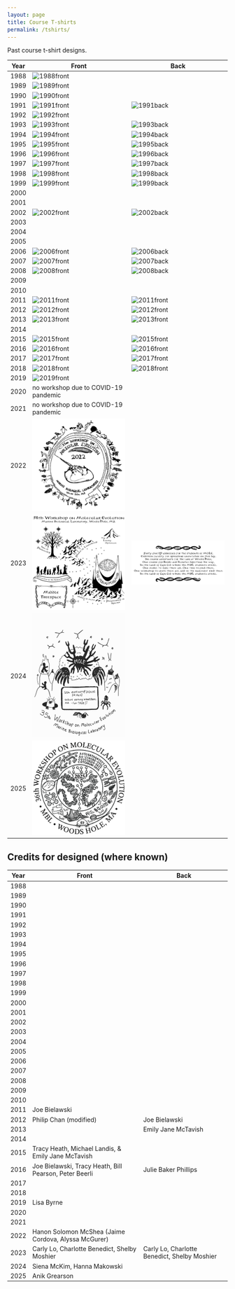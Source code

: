 ```yaml
---
layout: page
title: Course T-shirts
permalink: /tshirts/
---
```

Past course t-shirt designs.

| Year |              Front                          |                    Back                     |
| ---- | ------------------------------------------- | ------------------------------------------- |
| 1988 | ![1988front](/assets/img/tshirts/1988F.jpg) |                                             |
| 1989 | ![1989front](/assets/img/tshirts/1989F.jpg) |                                             |
| 1990 | ![1990front](/assets/img/tshirts/1990F.jpg) |                                             |
| 1991 | ![1991front](/assets/img/tshirts/1991F.jpg) | ![1991back](/assets/img/tshirts/1991B.jpg)  |
| 1992 | ![1992front](/assets/img/tshirts/1992F.jpg) |                                             |
| 1993 | ![1993front](/assets/img/tshirts/1993F.jpg) | ![1993back](/assets/img/tshirts/1993B.jpg)  |
| 1994 | ![1994front](/assets/img/tshirts/1994F.jpg) | ![1994back](/assets/img/tshirts/1994B.jpg)  |
| 1995 | ![1995front](/assets/img/tshirts/1995F.jpg) | ![1995back](/assets/img/tshirts/1995B.jpg)  |
| 1996 | ![1996front](/assets/img/tshirts/1996F.jpg) | ![1996back](/assets/img/tshirts/1996B.jpg)  |
| 1997 | ![1997front](/assets/img/tshirts/1997F.jpg) | ![1997back](/assets/img/tshirts/1997B.jpg)  |
| 1998 | ![1998front](/assets/img/tshirts/1998F.jpg) | ![1998back](/assets/img/tshirts/1998B.jpg)  |
| 1999 | ![1999front](/assets/img/tshirts/1999F.jpg) | ![1999back](/assets/img/tshirts/1999B.jpg)  |
| 2000 |                                             |                                             |
| 2001 |                                             |                                             |
| 2002 | ![2002front](/assets/img/tshirts/2002F.JPG) | ![2002back](/assets/img/tshirts/2002B.JPG)  |
| 2003 |                                             |                                             |
| 2004 |                                             |                                             |
| 2005 |                                             |                                             |
| 2006 | ![2006front](/assets/img/tshirts/2006F.JPG) | ![2006back](/assets/img/tshirts/2006B.JPG)  |
| 2007 | ![2007front](/assets/img/tshirts/2007F.JPG) | ![2007back](/assets/img/tshirts/2007B.JPG)  |
| 2008 | ![2008front](/assets/img/tshirts/2008F.JPG) | ![2008back](/assets/img/tshirts/2008B.JPG)  |
| 2009 |                                             |                                             |
| 2010 |                                             |                                             |
| 2011 | ![2011front](/assets/img/tshirts/2011F.png) | ![2011front](/assets/img/tshirts/2011B.png) |
| 2012 | ![2012front](/assets/img/tshirts/2012F.jpg) | ![2012front](/assets/img/tshirts/2012B.jpg) |
| 2013 | ![2013front](/assets/img/tshirts/2013F.JPG) | ![2013front](/assets/img/tshirts/2013B.JPG) |
| 2014 |                                             |                                             |
| 2015 | ![2015front](/assets/img/tshirts/2015F.JPG) | ![2015front](/assets/img/tshirts/2015B.JPG) |
| 2016 | ![2016front](/assets/img/tshirts/2016F.JPG) | ![2016front](/assets/img/tshirts/2016B.JPG) |
| 2017 | ![2017front](/assets/img/tshirts/2017F.JPG) | ![2017front](/assets/img/tshirts/2017B.JPG) |
| 2018 | ![2018front](/assets/img/tshirts/2018F.JPG) | ![2018front](/assets/img/tshirts/2018B.JPG) |
| 2019 | ![2019front](/assets/img/tshirts/2019F.JPG) |                                             |
| 2020 | no workshop due to COVID-19 pandemic        |                                             |
| 2021 | no workshop due to COVID-19 pandemic        |                                             |
| 2022 | ![2023front](/assets/img/tshirts/2022F.png) |                                             |
| 2023 | ![2023front](/assets/img/tshirts/2023F.png) | ![2023back](/assets/img/tshirts/2023B.png)  |
| 2024 | ![2024front](/assets/img/tshirts/2024F.jpg) |                                             |
| 2025 | ![2025front](/assets/img/tshirts/2025F.png) |                                             |

## Credits for designed (where known)

| Year |              Front                                     |                    Back                      |
| ---- | ------------------------------------------------------ | -------------------------------------------- |
| 1988 |                                                        |                                              |
| 1989 |                                                        |                                              |
| 1990 |                                                        |                                              |
| 1991 |                                                        |                                              |
| 1992 |                                                        |                                              |
| 1993 |                                                        |                                              |
| 1994 |                                                        |                                              |
| 1995 |                                                        |                                              |
| 1996 |                                                        |                                              |
| 1997 |                                                        |                                              |
| 1998 |                                                        |                                              |
| 1999 |                                                        |                                              |
| 2000 |                                                        |                                              |
| 2001 |                                                        |                                              |
| 2002 |                                                        |                                              |
| 2003 |                                                        |                                              |
| 2004 |                                                        |                                              |
| 2005 |                                                        |                                              |
| 2006 |                                                        |                                              |
| 2007 |                                                        |                                              |
| 2008 |                                                        |                                              |
| 2009 |                                                        |                                              |
| 2010 |                                                        |                                              |
| 2011 | Joe Bielawski                                          |                                              |
| 2012 | Philip Chan (modified)                                 | Joe Bielawski                                |
| 2013 |                                                        | Emily Jane McTavish                          |
| 2014 |                                                        |                                              |
| 2015 | Tracy Heath, Michael Landis, & Emily Jane McTavish     |                                              |
| 2016 | Joe Bielawski, Tracy Heath, Bill Pearson, Peter Beerli | Julie Baker Phillips                         |
| 2017 |                                                        |                                              |
| 2018 |                                                        |                                              |
| 2019 | Lisa Byrne                                             |                                              |
| 2020 |                                                        |                                              |
| 2021 |                                                        |                                              |
| 2022 | Hanon Solomon McShea (Jaime Cordova, Alyssa McGurer)   |                                              |
| 2023 | Carly Lo, Charlotte Benedict, Shelby Moshier           | Carly Lo, Charlotte Benedict, Shelby Moshier |
| 2024 | Siena McKim, Hanna Makowski                            |                                              |
| 2025 | Anik Grearson                                          |                                              |

